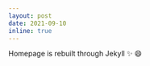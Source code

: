 ```yaml
---
layout: post
date: 2021-09-10
inline: true
---
```


Homepage is rebuilt through Jekyll :sparkles: :smile:
